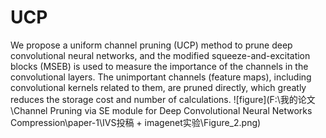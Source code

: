 # UCP
We propose a uniform channel pruning (UCP) method to prune deep convolutional neural networks, and the modified squeeze-and-excitation blocks (MSEB) is used to measure the importance of the channels in the convolutional layers. The unimportant channels (feature maps), including convolutional kernels related to them, are pruned directly, which greatly reduces the storage cost and number of calculations.
![figure](F:\我的论文\Channel Pruning via SE module for Deep Convolutional Neural Networks Compression\paper-1\IVS投稿 + imagenet实验\Figure_2.png)
